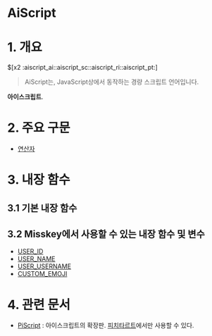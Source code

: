 # AiScript

# 1. 개요

$[x2 :aiscript_ai::aiscript_sc::aiscript_ri::aiscript_pt:]

> AiScript는, JavaScript상에서 동작하는 경량 스크립트 언어입니다.

**아이스크립트**.

# 2. 주요 구문

* [연산자](연산자(AiScript).md)

# 3. 내장 함수

## 3.1 기본 내장 함수

## 3.2 Misskey에서 사용할 수 있는 내장 함수 및 변수

* [USER_ID](AS_USER_ID(AiScript).md)
* [USER_NAME](AS_USER_NAME(AiScript).md)
* [USER_USERNAME](USER_USERNAME(AiScript).md)
* [CUSTOM_EMOJI](CUSTOM_EMOJI(AiScript).md)

# 4. 관련 문서

* [PiScript](PiScript.md) : 아이스크립트의 확장판. [피치타르트](피치타르트.md)에서만 사용할 수 있다.
